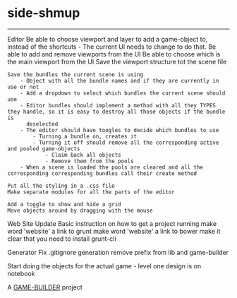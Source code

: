 # side-shmup
-------------------

Editor
	Be able to choose viewport and layer to add a game-object to, instead of the shortcuts
		- The current UI needs to change to do that.
	Be able to add and remove viewports from the UI
	Be able to choose which is the main viewport from the UI
	Save the viewport structure tot the scene file

	Save the bundles the current scene is using
		- Object with all the bundle names and if they are currently in use or not
		- Add a dropdown to select which bundles the current scene should use
		- Editor bundles should implement a method with all they TYPES they handle, so it is easy to destroy all those objects if the bundle is
		  deselected
		- The editor should have toogles to decide which bundles to use
			- Turning a bundle on, creates it
			- Turning it off should remove all the corresponding active and pooled game-objects
				- Claim back all objects
				- Remove them from the pools
		- When a scene is loaded the pools are cleared and all the corresponding corresponding bundles call their create method
	
	Put all the styling in a .css file
	Make separate modules for all the parts of the editor
	
	Add a toggle to show and hide a grid
	Move objects around by dragging with the mouse

Web Site
  Update Basic instruction on how to get a project running
    make word 'website' a link to grunt
    make word 'website' a link to bower
    make it clear that you need to install grunt-cli

Generator
  Fix .gitignore generation
    remove prefix from lib and game-builder

Start doing the objects for the actual game
	- level one design is on notebook


A [GAME-BUILDER][game-builder] project

[game-builder]: http://diegomarquez.github.io/game-builder
